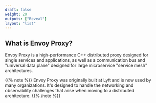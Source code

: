 ```yaml
---
draft: false
weight: 20
outputs: ["Reveal"]
layout: "list"
---
```


## What is Envoy Proxy?

Envoy Proxy is a high-performance C++ distributed proxy designed for single services and applications, as well as a communication bus and "universal data plane" designed for large microservice "service mesh" architectures.

{{% note %}}
Envoy Proxy was originally built at Lyft and is now used by many organizations. It's designed to handle the networking and observability challenges that arise when moving to a distributed architecture.
{{% /note %}}
